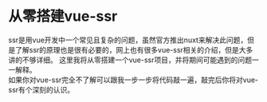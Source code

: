 # 从零搭建vue-ssr
ssr是用vue开发中一个常见且复杂的问题，虽然官方推出nuxt来解决此问题，但是了解ssr的原理也是很有必要的，网上也有很多vue-ssr相关的介绍，但是大多讲的不够详细。
这里我将从零搭建一个vue-ssr项目，并将期间可能遇到的问题一一解释。  
如果你对vue-ssr完全不了解可以跟我一步一步将代码敲一遍，敲完后你将对vue-ssr有个深刻的认识。 